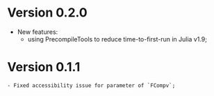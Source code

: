 # Version 0.2.0
- New features:
	* using PrecompileTools to reduce time-to-first-run in Julia v1.9;


# Version 0.1.1
	- Fixed accessibility issue for parameter of `FCompv`;
	
	
